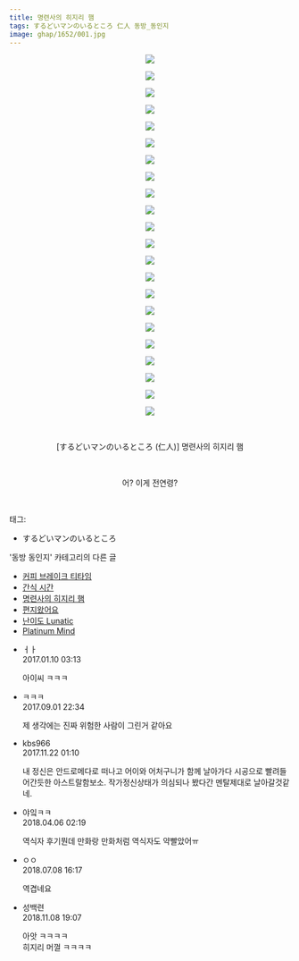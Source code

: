 ```yaml
---
title: 명련사의 히지리 햄
tags: するどいマンのいるところ 仁人 동방_동인지
image: ghap/1652/001.jpg
---
```

<div class="article">
<p style="text-align: center; clear: none; float: none;"><img src="{{ site.nasurl }}/ghap/1652/001.jpg"/></p>
<p style="text-align: center; clear: none; float: none;"><img src="{{ site.nasurl }}/ghap/1652/002.jpg"/></p>
<p style="text-align: center; clear: none; float: none;"><img src="{{ site.nasurl }}/ghap/1652/003.jpg"/></p>
<p style="text-align: center; clear: none; float: none;"><img src="{{ site.nasurl }}/ghap/1652/004.jpg"/></p>
<p style="text-align: center; clear: none; float: none;"><img src="{{ site.nasurl }}/ghap/1652/005.jpg"/></p>
<p style="text-align: center; clear: none; float: none;"><img src="{{ site.nasurl }}/ghap/1652/006.jpg"/></p>
<p style="text-align: center; clear: none; float: none;"><img src="{{ site.nasurl }}/ghap/1652/007.jpg"/></p>
<p style="text-align: center; clear: none; float: none;"><img src="{{ site.nasurl }}/ghap/1652/008.jpg"/></p>
<p style="text-align: center; clear: none; float: none;"><img src="{{ site.nasurl }}/ghap/1652/009.jpg"/></p>
<p style="text-align: center; clear: none; float: none;"><img src="{{ site.nasurl }}/ghap/1652/010.jpg"/></p>
<p style="text-align: center; clear: none; float: none;"><img src="{{ site.nasurl }}/ghap/1652/011.jpg"/></p>
<p style="text-align: center; clear: none; float: none;"><img src="{{ site.nasurl }}/ghap/1652/012.jpg"/></p>
<p style="text-align: center; clear: none; float: none;"><img src="{{ site.nasurl }}/ghap/1652/013.jpg"/></p>
<p style="text-align: center; clear: none; float: none;"><img src="{{ site.nasurl }}/ghap/1652/014.jpg"/></p>
<p style="text-align: center; clear: none; float: none;"><img src="{{ site.nasurl }}/ghap/1652/015.jpg"/></p>
<p style="text-align: center; clear: none; float: none;"><img src="{{ site.nasurl }}/ghap/1652/016.jpg"/></p>
<p style="text-align: center; clear: none; float: none;"><img src="{{ site.nasurl }}/ghap/1652/017.jpg"/></p>
<p style="text-align: center; clear: none; float: none;"><img src="{{ site.nasurl }}/ghap/1652/018.jpg"/></p>
<p style="text-align: center; clear: none; float: none;"><img src="{{ site.nasurl }}/ghap/1652/019.jpg"/></p>
<p style="text-align: center; clear: none; float: none;"><img src="{{ site.nasurl }}/ghap/1652/020.jpg"/></p>
<p style="text-align: center; clear: none; float: none;"><img src="{{ site.nasurl }}/ghap/1652/021.jpg"/></p>
<p style="text-align: center; clear: none; float: none;"><img src="{{ site.nasurl }}/ghap/1652/022.jpg"/></p>
<p style="text-align: center; clear: none; float: none;"><br/></p>
<p style="text-align: center; clear: none; float: none;">[するどいマンのいるところ (仁人)] 명련사의 히지리 햄</p>
<p style="text-align: center; clear: none; float: none;"><br/></p>
<p style="text-align: center; clear: none; float: none;">어? 이게 전연령?</p>
<p><br/></p>
</div><div class="tagTrail">
<p>태그: </p>
<ul>
<li>するどいマンのいるところ</li>
</ul>
</div><div class="another">
<p>'동방 동인지' 카테고리의 다른 글</p>
<ul>
<li><a href="/2016-08-17-ghap_1656">커피 브레이크 티타임</a></li>
<li><a href="/2016-08-17-ghap_1653">간식 시간</a></li>
<li><a href="/2016-08-17-ghap_1652">명련사의 히지리 햄</a></li>
<li><a href="/2016-08-17-ghap_1651">편지왔어요</a></li>
<li><a href="/2016-08-17-ghap_1650">난이도 Lunatic</a></li>
<li><a href="/2016-08-17-ghap_1648">Platinum Mind</a></li>
</ul>
</div><div class="cb_module cb_fluid">
<div class="cb_wrt cb_profile">
<div class="comment">
<ul>
<li class="cb_thumb_off" id="comment14887657">
<div class="cb_comment_area">
<div class="cb_info_area">
<div class="cb_section">
<span class="cb_nick_name">ㅓㅏ</span>
</div>
<div class="cb_section">
<span class="cb_date">2017.01.10 03:13 </span>
</div>
</div>
<div class="cb_dsc_comment">
<p class="cb_dsc">
											아이씨 ㅋㅋㅋ
										</p>
</div>
</div></li>
<li class="cb_thumb_off" id="comment15073948">
<div class="cb_comment_area">
<div class="cb_info_area">
<div class="cb_section">
<span class="cb_nick_name">ㅋㅋㅋ</span>
</div>
<div class="cb_section">
<span class="cb_date">2017.09.01 22:34 </span>
</div>
</div>
<div class="cb_dsc_comment">
<p class="cb_dsc">
											제 생각에는 진짜 위험한 사람이 그린거 같아요
										</p>
</div>
</div></li>
<li class="cb_thumb_off" id="comment15134737">
<div class="cb_comment_area">
<div class="cb_info_area">
<div class="cb_section">
<span class="cb_nick_name">kbs966</span>
</div>
<div class="cb_section">
<span class="cb_date">2017.11.22 01:10 </span>
</div>
</div>
<div class="cb_dsc_comment">
<p class="cb_dsc">
											내 정신은 안드로메다로 떠나고 어이와 어처구니가 함께 날아가다 시공으로 빨려들어간듯한 아스트랄함보소. 작가정신상태가 의심되나 봤다간 멘탈제대로 날아갈것같네.
										</p>
</div>
</div></li>
<li class="cb_thumb_off" id="comment15234182">
<div class="cb_comment_area">
<div class="cb_info_area">
<div class="cb_section">
<span class="cb_nick_name">야잌ㅋㅋ</span>
</div>
<div class="cb_section">
<span class="cb_date">2018.04.06 02:19 </span>
</div>
</div>
<div class="cb_dsc_comment">
<p class="cb_dsc">
											역식자 후기뭔데 만화랑 만화처럼 역식자도 약빨았어ㅠ
										</p>
</div>
</div></li>
<li class="cb_thumb_off" id="comment15282296">
<div class="cb_comment_area">
<div class="cb_info_area">
<div class="cb_section">
<span class="cb_nick_name">ㅇㅇ</span>
</div>
<div class="cb_section">
<span class="cb_date">2018.07.08 16:17 </span>
</div>
</div>
<div class="cb_dsc_comment">
<p class="cb_dsc">
											역겹네요
										</p>
</div>
</div></li>
<li class="cb_thumb_off" id="comment15369959">
<div class="cb_comment_area">
<div class="cb_info_area">
<div class="cb_section">
<span class="cb_nick_name">성백련</span>
</div>
<div class="cb_section">
<span class="cb_date">2018.11.08 19:07 </span>
</div>
</div>
<div class="cb_dsc_comment">
<p class="cb_dsc">
											아앗 ㅋㅋㅋㅋ<br/>
히지리 머껄 ㅋㅋㅋㅋ
										</p>
</div>
</div></li>
</ul>
</div>
</div><!-- commentList close -->
</div>